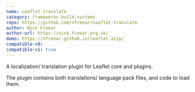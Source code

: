 ```yaml
---
name: Leaflet.translate
category: frameworks-build-systems
repo: https://github.com/nfreear/Leaflet.translate
author: Nick Freear
author-url: https://nick.freear.org.uk/
demo: https://nfreear.github.io/leaflet.a11y/
compatible-v0:
compatible-v1: true
---
```


A localization/ translation plugin for Leaflet core and plugins.

The plugin contains both translations/ language pack files, and code to load them.
